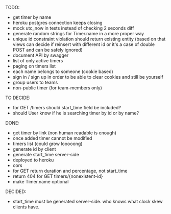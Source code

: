 TODO:
* get timer by name
* heroku postgres connection keeps closing
* mock utc_now in tests instead of checking 2 seconds diff
* generate random strings for Timer.name in a more proper way
* unique id constraint violation should return existing entity (based on that views can decide if reinsert with different id or it's a case of double POST and can be safely ignored)
* document API by swagger
* list of only active timers
* paging on timers list
* each name belongs to someone (cookie based)
* sign in / sign up in order to be able to clear cookies and still be yourself
* group users to teams
* non-public timer (for team-members only)

TO DECIDE:
* for GET /timers should start_time field be included?
* should User know if he is searching timer by id or by name?

DONE:
* get timer by link (non human readable is enough)
* once added timer cannot be modified
* timers list (could grow looooong)
* generate id by client
* generate start_time server-side
* deployed to heroku
* cors
* for GET return duration and percentage, not start_time
* return 404 for GET timers/{nonexistent-id}
* make Timer.name optional

DECIDED:
* start_time must be generated server-side. who knows what clock skew clients have.